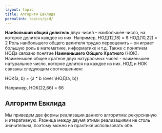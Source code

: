 ```yaml
---
layout: topic
title: Алгоритм Евклида
permalink: topics/gcd/
---
```

**Наибольший общий делитель** двух чисел – наибольшее число, на которое делится каждое из них.
Например, НОД(12,18) = 6
НОД(10,22) = 2
Роль наибольшего общего делителя трудно переоценить – он играет большую роль в математике, информатике и т.д.
Также с понятием НОДа связано понятие **Наименьшего Общего Кратного** (НОК). Наименьшее общее кратное двух натуральных чисел - наименьшее натуральное число, которое делится на каждое из них. 
НОД и НОК связаны следующим соотношением:

НОК(a, b) = {a * b \over \НОД(a, b)}

Например, НОК(22,66) = 66

## Алгоритм Евклида
Мы приведем две формы реализации данного алгоритма: рекурсивную и итеративную.
Разница между двумя этими реализациями не столь значительна, поэтому можно на практике использовать обе.

